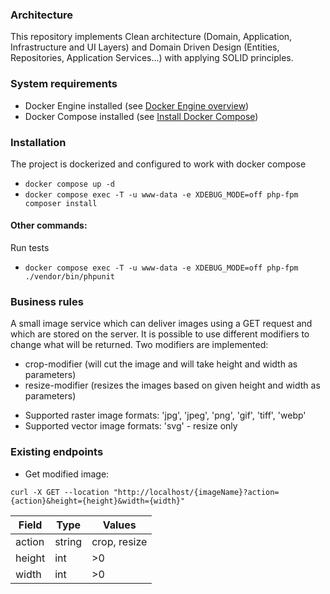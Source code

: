 ### Architecture

This repository implements Clean architecture (Domain, Application, Infrastructure and UI Layers) and Domain Driven Design (Entities, Repositories, Application Services...) with applying SOLID principles.

### System requirements
- Docker Engine installed (see [Docker Engine overview](https://docs.docker.com/install/))
- Docker Compose installed (see [Install Docker Compose](https://docs.docker.com/compose/install/))

### Installation

The project is dockerized and configured to work with docker compose
- `docker compose up -d`
- `docker compose exec -T -u www-data -e XDEBUG_MODE=off php-fpm composer install` 

#### Other commands:

Run tests
- `docker compose exec -T -u www-data -e XDEBUG_MODE=off php-fpm ./vendor/bin/phpunit`

### Business rules

A small image service which can deliver images using a GET request and which are stored on the server. It is possible to use different modifiers to change what will be returned. 
Two modifiers are implemented:

- crop-modifier (will cut the image and will take height and width as parameters)
- resize-modifier (resizes the images based on given height and width as parameters)

* Supported raster image formats: 'jpg', 'jpeg', 'png', 'gif', 'tiff', 'webp'
* Supported vector image formats: 'svg' - resize only

### Existing endpoints

* Get modified image:
```
curl -X GET --location "http://localhost/{imageName}?action={action}&height={height}&width={width}" 
```

Field | Type | Values       |
--- | --- |--------------| 
action | string | crop, resize |
height | int  | >0           |
width | int  | >0           |
